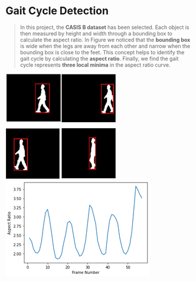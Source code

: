 # **Gait Cycle Detection**

> In this project, the **CASIS B dataset** has been selected. Each object is then measured by height and width through a bounding box to calculate the aspect ratio. In Figure we noticed that the **bounding box** is wide when the 
legs are away from each other and narrow when the bounding box is close to the feet. This concept helps to identify the gait cycle by calculating the **aspect ratio**. Finally, we find the gait cycle represents **three local minima** in the aspect ratio curve.

![Screenshot](./bounding_box.png)![Screenshot](./aspect_ratio_curve.png)
